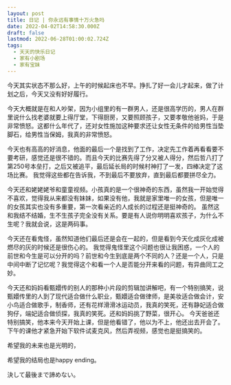 ```yaml
---
layout: post
title: 日记 | 你永远有事情十万火急吗
date: 2022-04-02T14:58:30.000Z
draft: false
lastmod: 2022-06-28T01:00:02.724Z
tags:
  - 天天的快乐日记
  - 家有小剧场
  - 家有宝妹
---
```

今天其实状态不那么好，上午的时候起床也不早。挣扎了好一会儿才起来，做了计划之后，今天又没有好好履行。

今天大概就是在和人吵架，因为小组里的有一群男人，还是很高学历的，男人在群里说什么找老婆就要上得厅堂，下得厨房，又要照顾孩子，又要孝敬他爸妈，于是非常愤怒。这都什么年代了，还对女性施加这种要求还让女性无条件的给男性当垫脚石，给男性当保姆，我真的非常愤怒。

今天也有高高的好消息，他面的最后一个是找到了工作，决定先工作着再看看要不要考研，感觉还是很不错的。而且今天的比赛先得了分又被人得分，然后哲八打了第250号本垒打，之后又被追平，最后延长局的时候村神打了一发，四棒决定了这场比赛。
我觉得这些都在告诉我，不到最后不要放弃，直到最后都要拼尽全力。

今天还和姥姥姥爷和童童视频。小孩真的是一个很神奇的东西，虽然我一开始觉得不喜欢，觉得我从来都没有妹妹，如果没有他，我就是家里唯一的女孩，但是唯一的女孩其实也没有多重要，第一次看亲近的人成长的过程还是挺神奇的。
虽然这和我结不结婚，生不生孩子完全没有关系。要是有人说你明明喜欢孩子，为什么不生呢？我就会说，这是两码事。

今天还在看鬼怪，虽然知道他们最后还是会在一起的，但是看到今天化成灰化成被燃尽的灰的时候还是很伤心的。
我觉得鬼怪里这个问题也很让我困惑，一个人的前世和今生是可以分开的吗？前世和今生到底是两个不同的人？还是一个人，只是中间中断了记忆呢？我觉得这个和看一个人是否能分开来看的问题，有异曲同工之妙。

今天还和妈妈看甄嬛传的别人的那种小片段的剪辑加讲解吧，有一个特别搞笑，说甄嬛传里的人到了现代适合做什么职业，甄嬛适合做律师，是美妆适合做会计，安小鸟适合做歌手，制香师，还有花样滑滑冰运动员，我真的笑死，还有静妃适合做狗仔，端妃适合做侦探，我真的笑死。还和妈妈挑了野菜，很开心。
今天爸爸还特别搞笑，他本来今天开始上课，但是他看错了，他以为不上，他还出去开会了。下午的课他才紧急开始下软件试麦克风，然后弄视频，感觉也是挺搞笑的。

希望我的未来也是光明的，

希望我的结局也是happy ending。

決して最後まで諦めない。